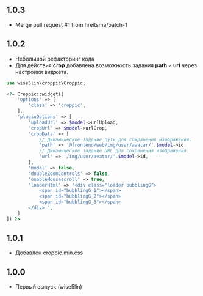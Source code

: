 1.0.3
-----
- Merge pull request #1 from hreitsma/patch-1

1.0.2
-----

- Небольшой рефакторинг кода
- Для действия **crop** добавлена возможность задания **path** и **url** через настройки виджета.

```php
use wise5lin\croppic\Croppic;

<?= Croppic::widget([
    'options' => [
        'class' => 'croppic',
    ],
    'pluginOptions' => [
        'uploadUrl' => $model->urlUpload,
        'cropUrl' => $model->urlCrop,
        'cropData' => [
            // Динамическое задание пути для сохранения изображения.
            'path' => '@frontend/web/img/user/avatar/'.$model->id,
            // Динамическое задание URL для сохранения изображения.
            'url' => '/img/user/avatar/'.$model->id,
        ],
        'modal' => false,
        'doubleZoomControls' => false,
        'enableMousescroll' => true,
        'loaderHtml' => '<div class="loader bubblingG">
            <span id="bubblingG_1"></span>
            <span id="bubblingG_2"></span>
            <span id="bubblingG_3"></span>
        </div> ',
    ]
]) ?>
```

1.0.1
-----

- Добавлен croppic.min.css

1.0.0
-----

- Первый выпуск (wise5lin)
